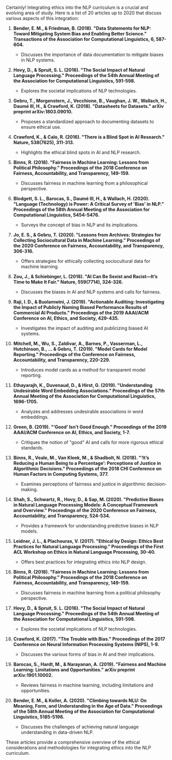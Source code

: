 Certainly! Integrating ethics into the NLP curriculum is a crucial and evolving area of study. Here is a list of 20 articles up to 2020 that discuss various aspects of this integration:

1. **Bender, E. M., & Friedman, B. (2018). "Data Statements for NLP: Toward Mitigating System Bias and Enabling Better Science." Transactions of the Association for Computational Linguistics, 6, 587-604.**
   - Discusses the importance of data documentation to mitigate biases in NLP systems.

2. **Hovy, D., & Spruit, S. L. (2016). "The Social Impact of Natural Language Processing." Proceedings of the 54th Annual Meeting of the Association for Computational Linguistics, 591-598.**
   - Explores the societal implications of NLP technologies.

3. **Gebru, T., Morgenstern, J., Vecchione, B., Vaughan, J. W., Wallach, H., Daumé III, H., & Crawford, K. (2018). "Datasheets for Datasets." arXiv preprint arXiv:1803.09010.**
   - Proposes a standardized approach to documenting datasets to ensure ethical use.

4. **Crawford, K., & Calo, R. (2016). "There is a Blind Spot in AI Research." Nature, 538(7625), 311-313.**
   - Highlights the ethical blind spots in AI and NLP research.

5. **Binns, R. (2018). "Fairness in Machine Learning: Lessons from Political Philosophy." Proceedings of the 2018 Conference on Fairness, Accountability, and Transparency, 149-159.**
   - Discusses fairness in machine learning from a philosophical perspective.

6. **Blodgett, S. L., Barocas, S., Daumé III, H., & Wallach, H. (2020). "Language (Technology) is Power: A Critical Survey of 'Bias' in NLP." Proceedings of the 58th Annual Meeting of the Association for Computational Linguistics, 5454-5476.**
   - Surveys the concept of bias in NLP and its implications.

7. **Jo, E. S., & Gebru, T. (2020). "Lessons from Archives: Strategies for Collecting Sociocultural Data in Machine Learning." Proceedings of the 2020 Conference on Fairness, Accountability, and Transparency, 306-316.**
   - Offers strategies for ethically collecting sociocultural data for machine learning.

8. **Zou, J., & Schiebinger, L. (2018). "AI Can Be Sexist and Racist—It’s Time to Make It Fair." Nature, 559(7714), 324-326.**
   - Discusses the biases in AI and NLP systems and calls for fairness.

9. **Raji, I. D., & Buolamwini, J. (2019). "Actionable Auditing: Investigating the Impact of Publicly Naming Biased Performance Results of Commercial AI Products." Proceedings of the 2019 AAAI/ACM Conference on AI, Ethics, and Society, 429-435.**
   - Investigates the impact of auditing and publicizing biased AI systems.

10. **Mitchell, M., Wu, S., Zaldivar, A., Barnes, P., Vasserman, L., Hutchinson, B., ... & Gebru, T. (2019). "Model Cards for Model Reporting." Proceedings of the Conference on Fairness, Accountability, and Transparency, 220-229.**
    - Introduces model cards as a method for transparent model reporting.

11. **Ethayarajh, K., Duvenaud, D., & Hirst, G. (2019). "Understanding Undesirable Word Embedding Associations." Proceedings of the 57th Annual Meeting of the Association for Computational Linguistics, 1696-1705.**
    - Analyzes and addresses undesirable associations in word embeddings.

12. **Green, B. (2019). "‘Good’ Isn’t Good Enough." Proceedings of the 2019 AAAI/ACM Conference on AI, Ethics, and Society, 1-7.**
    - Critiques the notion of "good" AI and calls for more rigorous ethical standards.

13. **Binns, R., Veale, M., Van Kleek, M., & Shadbolt, N. (2018). "‘It’s Reducing a Human Being to a Percentage’: Perceptions of Justice in Algorithmic Decisions." Proceedings of the 2018 CHI Conference on Human Factors in Computing Systems, 377.**
    - Examines perceptions of fairness and justice in algorithmic decision-making.

14. **Shah, S., Schwartz, R., Hovy, D., & Sap, M. (2020). "Predictive Biases in Natural Language Processing Models: A Conceptual Framework and Overview." Proceedings of the 2020 Conference on Fairness, Accountability, and Transparency, 524-534.**
    - Provides a framework for understanding predictive biases in NLP models.

15. **Leidner, J. L., & Plachouras, V. (2017). "Ethical by Design: Ethics Best Practices for Natural Language Processing." Proceedings of the First ACL Workshop on Ethics in Natural Language Processing, 30-40.**
    - Offers best practices for integrating ethics into NLP design.

16. **Binns, R. (2018). "Fairness in Machine Learning: Lessons from Political Philosophy." Proceedings of the 2018 Conference on Fairness, Accountability, and Transparency, 149-159.**
    - Discusses fairness in machine learning from a political philosophy perspective.

17. **Hovy, D., & Spruit, S. L. (2016). "The Social Impact of Natural Language Processing." Proceedings of the 54th Annual Meeting of the Association for Computational Linguistics, 591-598.**
    - Explores the societal implications of NLP technologies.

18. **Crawford, K. (2017). "The Trouble with Bias." Proceedings of the 2017 Conference on Neural Information Processing Systems (NIPS), 1-9.**
    - Discusses the various forms of bias in AI and their implications.

19. **Barocas, S., Hardt, M., & Narayanan, A. (2019). "Fairness and Machine Learning: Limitations and Opportunities." arXiv preprint arXiv:1901.10002.**
    - Reviews fairness in machine learning, including limitations and opportunities.

20. **Bender, E. M., & Koller, A. (2020). "Climbing towards NLU: On Meaning, Form, and Understanding in the Age of Data." Proceedings of the 58th Annual Meeting of the Association for Computational Linguistics, 5185-5198.**
    - Discusses the challenges of achieving natural language understanding in data-driven NLP.

These articles provide a comprehensive overview of the ethical considerations and methodologies for integrating ethics into the NLP curriculum.